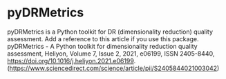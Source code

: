 # pyDRMetrics

pyDRMetrics is a Python toolkit for DR (dimensionality reduction) quality assessment. 
Add a reference to this article if you use this package.   
pyDRMetrics - A Python toolkit for dimensionality reduction quality assessment, Heliyon, Volume 7, Issue 2, 2021, e06199, ISSN 2405-8440, https://doi.org/10.1016/j.heliyon.2021.e06199. (https://www.sciencedirect.com/science/article/pii/S2405844021003042)
